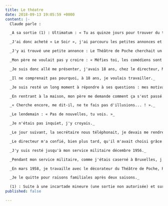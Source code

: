 ```yaml
---
title: Le théatre
date: 2018-09-13 19:05:59 +0000
content: |-
  Claude parle :

  _A sa sortie (1) : Ultimatum : « Tu as quinze jours pour trouver du travail », après, « Tu te débrouilles, plus d'argent de poche ! »._

  _J'ai donc acheté « Le Soir », j'ai parcouru les petites annonces et je me suis présenté à beaucoup d'endroits, le plus souvent à pied ou à vélo, pour épargner le prix du tram._

  _J'y ai trouvé une petite annonce : Le Théâtre de Poche cherchait un régisseur adjoint ayant des connaissances en électricité et aimant voyager._

  _Mon père ne voulait pas y croire : « Méfies toi, les comédiens sont très gentils mais ils sont un peu prometteurs de beaux jours.. . ! »._

  _Je suis donc allé me présenter, j'avais 18 ans, chez le directeur, Monsieur Domani. Nous avons discuté longtemps....Pourquoi j'avais quitté l'école...Que je voulais faire du théâtre.....Que j'avais monté un théâtre de marionnettes aux scouts, puis avec d'autres, un orchestre de jazz New Orléans._

  _Il ne comprenait pas pourquoi, à 18 ans, je voulais travailler._

  _Je suis resté un long moment à répondre à ses questions : mes motivations, mon attrait et mon goût pour le théâtre.Je lui ai répondu que, déjà aux louveteaux et aux scouts, j'étais fasciné par les spectacles et que j'aimais cette ambiance._

  _En rentrant à la maison, mon père me demande comment ça s'est passé. Je lui réponds qu'il doit réfléchir, n'étant pas le seul candidat._

  _« Cherche encore, me dit-il, ne te fais pas d'illusions... ! »._

  _Le lendemain : « Pas de nouvelles, tu vois. »_

  _Je n'étais pas inquiet, j'y croyais._

  _Le jour suivant, la secrétaire nous téléphonait, je devais me rendre au théâtre l'après-midi même._

  _Le directeur m'a confié, bien plus tard, qu'il m'avait choisi grâce à l'insigne scout que je portais sur mon veston._

  _J'y suis resté jusqu'à mon service militaire décembre 1956._

  _Pendant mon service militaire, comme j'étais caserné à Bruxelles, j'ai travaillé au Théâtre Molière comme assistant régisseur machiniste peintre...et de ce fait, j'ai été engagé comme chef de plateau à ma démobilisation. Malheureusement, le premier jour, quand je me rends au théâtre, portes closes....le Théâtre Molière fait faillite._

  _En mars 1958, je travaille avec le décorateur du Théâtre de Poche, Raymond Renard, pour un stand à l'Expo, tout en cherchant un job pendant l'Expo. J'y accepte à contrecœur un travail de machiniste aux Auditoriums de l'Expo mais j'arrive à m'introduire comme « éclairagiste »et je suis parrainé par les chefs électriciens (du Parc de l'Opéra de Verviers) pour entrer au Théâtre National._

  _Je le quitte pour raisons familiales après deux saisons._

  (1) : Suite à une incartade mineure (une sortie non autorisée) et sur injonction paternelle, Claude quitte brutalement l'abbaye d'Aulne.
published: false

---
```

